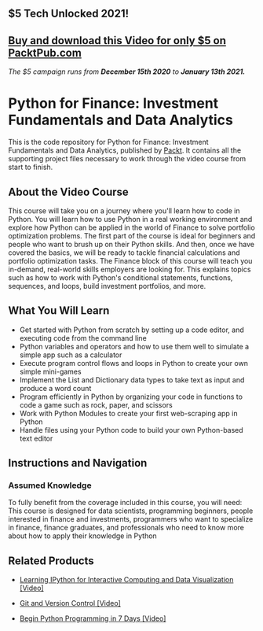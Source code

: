 ## $5 Tech Unlocked 2021!
[Buy and download this Video for only $5 on PacktPub.com](https://www.packtpub.com/product/python-for-finance-investment-fundamentals-and-data-analytics-video/9781789618976)
-----
*The $5 campaign         runs from __December 15th 2020__ to __January 13th 2021.__*

# Python for Finance: Investment Fundamentals and Data Analytics
This is the code repository for Python for Finance: Investment Fundamentals and Data Analytics, published by [Packt](https://www.packtpub.com/?utm_source=github). It contains all the supporting project files necessary to work through the video course from start to finish.
## About the Video Course
This course will take you on a journey where you'll learn how to code in Python. You will learn how to use Python in a real working environment and explore how Python can be applied in the world of Finance to solve portfolio optimization problems. The first part of the course is ideal for beginners and people who want to brush up on their Python skills. And then, once we have covered the basics, we will be ready to tackle financial calculations and portfolio optimization tasks. The Finance block of this course will teach you in-demand, real-world skills employers are looking for. This explains topics such as how to work with Python's conditional statements, functions, sequences, and loops, build investment portfolios, and more.

<H2>What You Will Learn</H2>
<DIV class=book-info-will-learn-text>
<UL>
<LI>Get started with Python from scratch by setting up a code editor, and executing code from the command line 
<LI>Python variables and operators and how to use them well to simulate a simple app such as a calculator 
<LI>Execute program control flows and loops in Python to create your own simple mini-games&nbsp; 
<LI>Implement the List and Dictionary data types to take text as input and produce a word count 
<LI>Program efficiently in Python by organizing your code in functions to code a game such as rock, paper, and scissors&nbsp; 
<LI>Work with Python Modules to create your first web-scraping app in Python 
<LI>Handle files using your Python code to build your own Python-based text editor </LI></UL></DIV>

## Instructions and Navigation
### Assumed Knowledge
To fully benefit from the coverage included in this course, you will need:<br/>
This course is designed for data scientists, programming beginners, people interested in finance and investments, programmers who want to specialize in finance, finance graduates, and professionals who need to know more about how to apply their knowledge in Python

    

## Related Products
* [Learning IPython for Interactive Computing and Data Visualization [Video]](https://www.packtpub.com/application-development/begin-python-programming-7-days-video?utm_source=github&utm_medium=repository&utm_campaign=9781788990813)

* [Git and Version Control [Video]](https://www.packtpub.com/application-development/begin-python-programming-7-days-video?utm_source=github&utm_medium=repository&utm_campaign=9781788990813)

* [Begin Python Programming in 7 Days [Video]](https://www.packtpub.com/application-development/begin-python-programming-7-days-video?utm_source=github&utm_medium=repository&utm_campaign=9781788990813)

